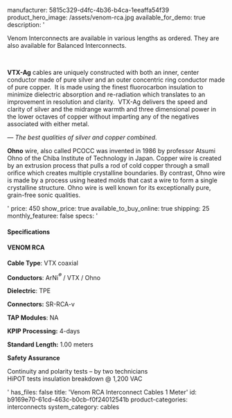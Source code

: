 manufacturer: 5815c329-d4fc-4b36-b4ca-1eeaffa54f39
product_hero_image: /assets/venom-rca.jpg
available_for_demo: true
description: '<p>Venom Interconnects are available in various lengths as ordered. They are also available for Balanced Interconnects. &nbsp;</p><p><br></p><p><strong>VTX-Ag</strong>&nbsp;cables are uniquely constructed with both an inner, center conductor made of pure silver and an outer concentric ring conductor made of pure copper.&nbsp;&nbsp;It is made using the finest fluorocarbon insulation to minimize dielectric absorption and re-radiation which translates to an improvement in resolution and clarity.&nbsp;&nbsp;VTX-Ag delivers the speed and clarity of silver and the midrange warmth and three dimensional power in the lower octaves of copper without imparting any of the negatives associated with either metal.</p><p><i>— The best qualities of silver and copper combined.</i></p><p>‌<strong>Ohno</strong>&nbsp;wire, also called ‌PCOCC was invented in 1986 by professor Atsumi ‌Ohno of the Chiba Institute of Technology in Japan. Copper wire is created by an extrusion process that pulls a rod of cold copper through a small orifice which creates multiple crystalline boundaries. By contrast, ‌‌Ohno wire is made by a process using heated molds that cast a wire to form a single crystalline structure. ‌‌Ohno wire is well known for its exceptionally pure, grain-free sonic qualities.</p>'
price: 450
show_price: true
available_to_buy_online: true
shipping: 25
monthly_featuree: false
specs: '<h4>Specifications</h4><h4>VENOM RCA</h4><p><strong>Cable Type</strong>: VTX coaxial</p><p><strong>Conductors</strong>: ArNi<i><b><sup>®</sup></b></i>&nbsp;/ VTX / Ohno</p><p><strong>Dielectric</strong>: TPE</p><p><strong>Connectors:</strong>&nbsp;SR-RCA-v</p><p><strong>TAP Modules</strong>: NA</p><p><strong>KPIP Processing:</strong>&nbsp;4-days</p><p><strong>Standard Length:</strong>&nbsp;1.00 meters</p><p><strong>Safety Assurance</strong></p><p>Continuity and polarity tests – by two technicians<br>HiPOT tests insulation breakdown @ 1,200 VAC</p>'
has_files: false
title: 'Venom RCA Interconnect Cables 1 Meter'
id: b9169e70-61cd-463c-b0cb-f0f24012541b
product-categories: interconnects
system_category: cables
